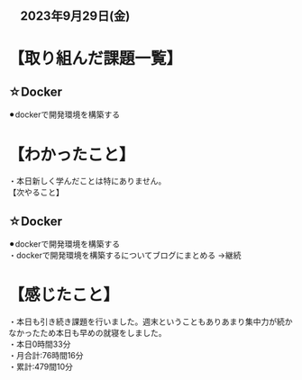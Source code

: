 ## 　2023年9月29日(金)
# 【取り組んだ課題一覧】
## ☆Docker
⚫︎dockerで開発環境を構築する<br>
# 【わかったこと】
・本日新しく学んだことは特にありません。<br>
【次やること】
## ☆Docker
⚫︎dockerで開発環境を構築する<br>
・dockerで開発環境を構築するについてブログにまとめる
→継続
# 【感じたこと】
・本日も引き続き課題を行いました。週末ということもありあまり集中力が続かなかったため本日も早めの就寝をしました。<br>
・本日0時間33分<br>
・月合計:76時間16分<br>
・累計:479間10分<br>
